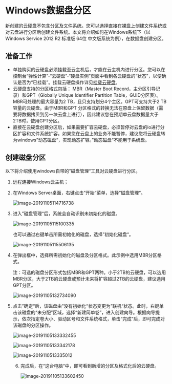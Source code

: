 # Windows数据盘分区

新创建的云硬盘不包含分区及文件系统。您可以选择直接在裸盘上创建文件系统或对云盘进行分区后创建文件系统。本文将介绍如何在Windows系统下（以Windows Service 2012 R2 标准版 64位 中文版系统为例），在数据盘创建分区。

## 准备工作

- 单独购买的云硬盘必须挂载至云主机后，才能在云主机内进行分区。您可以在控制台“弹性计算”-“云硬盘”-“硬盘实例”页面中看到各云硬盘的“状态”，以便确认是否为“已挂载”。挂载云硬盘操作详见[挂载云硬盘](https://docs.jdcloud.com/cn/cloud-disk-service/attach-cloud-disk)。
- 云硬盘支持的分区格式包括： MBR（Master Boot Record，主分区引导记录）和GPT（Globally Unique Identifier Partition Table，GUID分区表）。MBR可处理的最大容量为2 TB，且只支持划分4个主区。GPT可支持大于2 TB容量的云硬盘。由于MBR和GPT 分区格式的转换无法在原盘上保留数据（需要将数据拷贝到另一块云盘上进行），因此建议您在预期单云盘数据量大于2TB时，使用GPT分区。
- 直接在云硬盘创建分区后，如果需要扩容云硬盘，必须暂停对云盘的io进行分区扩容和文件系统扩容。如果您在云盘上的业务不能暂停，建议您将云硬盘转为windows”动态磁盘“，实现动态扩容。”动态磁盘“不能用于系统盘。

## 创建磁盘分区

以下将介绍使用windows自带的”磁盘管理“工具对云硬盘进行分区。

1. 远程连接Windows云主机；

2. 在Windows Server桌面，右键点击”开始“菜单，选择”磁盘管理“。

   ![image-20191105114716738](C:\Users\wangguanyang\AppData\Roaming\Typora\typora-user-images\image-20191105114716738.png)

3. 进入”磁盘管理“后，系统会自动识别未初始化的磁盘。

   ![image-20191105115100335](C:\Users\wangguanyang\AppData\Roaming\Typora\typora-user-images\image-20191105115100335.png)

   也可以通过右键单击所需初始化的磁盘，选择”初始化磁盘“。

   ![image-20191105115506135](C:\Users\wangguanyang\AppData\Roaming\Typora\typora-user-images\image-20191105115506135.png)

4. 在弹出框中，选择所需初始化的磁盘及分区格式。此示例中选用MBR分区格式。

   注：可选的磁盘分区形式包括MBR和GPT两种。小于2TB的云硬盘，可以选用MBR分区，大于2TB的云硬盘或预计未来将扩容超过2TB的云硬盘，建议选用GPT分区。

   ![image-20191105132734090](C:\Users\wangguanyang\AppData\Roaming\Typora\typora-user-images\image-20191105132734090.png)

5. 点击”确定“后，该磁盘由”没有初始化“状态变更为”联机“状态。此时，右键单击该磁盘的“未分配”区域，选择“新建简单卷”，进入创建向导。根据向导提示，依次指定卷大小、驱动区号和文件系统格式，单击“完成”后，即可完成对该磁盘的分区操作。

   ![image-20191105133332455](C:\Users\wangguanyang\AppData\Roaming\Typora\typora-user-images\image-20191105133332455.png)

   ![image-20191105133342178](C:\Users\wangguanyang\AppData\Roaming\Typora\typora-user-images\image-20191105133342178.png)

   ![image-2019110513335012](C:\Users\wangguanyang\AppData\Roaming\Typora\typora-user-images\image-20191105133350125.png)

   6. 完成后，在“这台电脑“中，即可看到新增的分区及格式化后的云硬盘。

      ![image-20191105133602450](C:\Users\wangguanyang\AppData\Roaming\Typora\typora-user-images\image-20191105133602450.png)